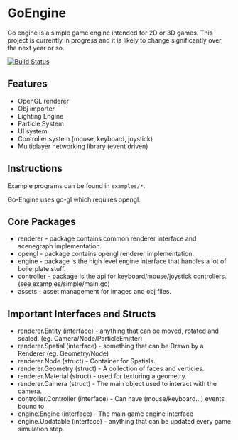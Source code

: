 # GoEngine

Go engine is a simple game engine intended for 2D or 3D games.
This project is currently in progress and it is likely to change significantly over the next year or so.

[![Build Status](https://travis-ci.org/walesey/go-engine.svg?branch=master)](https://travis-ci.org/walesey/go-engine)


## Features
* OpenGL renderer
* Obj importer
* Lighting Engine
* Particle System
* UI system
* Controller system (mouse, keyboard, joystick)
* Multiplayer networking library (event driven)


## Instructions

Example programs can be found in `examples/*`.

Go-Engine uses go-gl which requires opengl.

## Core Packages
* renderer - package contains common renderer interface and scenegraph implementation.
* opengl - package contains opengl renderer implementation.
* engine - package Is the high level engine interface that handles a lot of boilerplate stuff.
* controller - package Is the api for keyboard/mouse/joystick controllers. (see examples/simple/main.go)
* assets - asset management for images and obj files.

## Important Interfaces and Structs
* renderer.Entity (interface) - anything that can be moved, rotated and scaled. (eg. Camera/Node/ParticleEmitter)
* renderer.Spatial (interface) - something that can be Drawn by a Renderer (eg. Geometry/Node)
* renderer.Node (struct) - Container for Spatials.
* renderer.Geometry (struct) - A collection of faces and verticies.
* renderer.Material (struct) - used for texturing a geometry.
* renderer.Camera (struct) - The main object used to interact with the camera.
* controller.Controller (interface) - Can have (mouse/keyboard...) events bound to.
* engine.Engine (interface) - The main game engine interface
* engine.Updatable (interface) - anything that can be updated every game simulation step.
